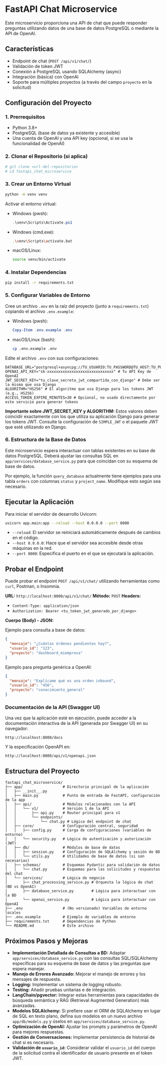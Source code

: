 # FastAPI Chat Microservice

Este microservicio proporciona una API de chat que puede responder preguntas utilizando datos de una base de datos PostgreSQL o mediante la API de OpenAI.

## Características

-   Endpoint de chat (`POST /api/v1/chat/`)
-   Validación de token JWT
-   Conexión a PostgreSQL usando SQLAlchemy (async)
-   Integración (básica) con OpenAI
-   Soporte para múltiples proyectos (a través del campo `proyecto` en la solicitud)

## Configuración del Proyecto

### 1. Prerrequisitos

-   Python 3.8+
-   PostgreSQL (base de datos ya existente y accesible)
-   Una cuenta de OpenAI y una API key (opcional, si se usa la funcionalidad de OpenAI)

### 2. Clonar el Repositorio (si aplica)

```bash
# git clone <url-del-repositorio>
# cd fastapi_chat_microservice
```

### 3. Crear un Entorno Virtual

```bash
python -m venv venv
```

Activar el entorno virtual:

-   Windows (pwsh):
    ```powershell
    .\venv\Scripts\Activate.ps1
    ```
-   Windows (cmd.exe):
    ```bash
    .\venv\Scripts\activate.bat
    ```
-   macOS/Linux:
    ```bash
    source venv/bin/activate
    ```

### 4. Instalar Dependencias

```bash
pip install -r requirements.txt
```

### 5. Configurar Variables de Entorno

Cree un archivo `.env` en la raíz del proyecto (junto a `requirements.txt`) copiando el archivo `.env.example`:

-   Windows (pwsh):
    ```powershell
    Copy-Item .env.example .env
    ```
-   macOS/Linux (bash):
    ```bash
    cp .env.example .env
    ```

Edite el archivo `.env` con sus configuraciones:

```env
DATABASE_URL="postgresql+asyncpg://TU_USUARIO:TU_PASSWORD@TU_HOST:TU_PUERTO/TU_BASE_DE_DATOS"
OPENAI_API_KEY="sk-xxxxxxxxxxxxxxxxxxxxxxxxxxxxxx" # Tu API Key de OpenAI
JWT_SECRET_KEY="tu_clave_secreta_jwt_compartida_con_django" # Debe ser la misma que usa Django
ALGORITHM="HS256" # El algoritmo que usa Django para los tokens JWT (e.g., HS256)
ACCESS_TOKEN_EXPIRE_MINUTES=30 # Opcional, no usado directamente por este servicio para generar tokens
```

**Importante sobre JWT_SECRET_KEY y ALGORITHM:**
Estos valores deben coincidir exactamente con los que utiliza su aplicación Django para generar los tokens JWT. Consulte la configuración de `SIMPLE_JWT` o el paquete JWT que esté utilizando en Django.

### 6. Estructura de la Base de Datos

Este microservicio espera interactuar con tablas existentes en su base de datos PostgreSQL. Deberá ajustar las consultas SQL en `app/services/database_service.py` para que coincidan con su esquema de base de datos.

Por ejemplo, la función `query_database` actualmente tiene ejemplos para una tabla `orders` con columnas `status` y `project_name`. Modifique esto según sea necesario.

## Ejecutar la Aplicación

Para iniciar el servidor de desarrollo Uvicorn:

```bash
uvicorn app.main:app --reload --host 0.0.0.0 --port 8000
```

-   `--reload`: El servidor se reiniciará automáticamente después de cambios en el código.
-   `--host 0.0.0.0`: Hace que el servidor sea accesible desde otras máquinas en la red.
-   `--port 8000`: Especifica el puerto en el que se ejecutará la aplicación.

## Probar el Endpoint

Puede probar el endpoint `POST /api/v1/chat/` utilizando herramientas como `curl`, Postman, o Insomnia.

**URL:** `http://localhost:8000/api/v1/chat/`
**Método:** `POST`
**Headers:**
-   `Content-Type: application/json`
-   `Authorization: Bearer <tu_token_jwt_generado_por_django>`

**Cuerpo (Body) - JSON:**

Ejemplo para consulta a base de datos:
```json
{
  "mensaje": "¿Cuántas órdenes pendientes hay?",
  "usuario_id": "123",
  "proyecto": "dashboard_miempresa"
}
```

Ejemplo para pregunta genérica a OpenAI:
```json
{
  "mensaje": "Explícame qué es una orden inbound",
  "usuario_id": "456",
  "proyecto": "conocimiento_general"
}
```

### Documentación de la API (Swagger UI)

Una vez que la aplicación esté en ejecución, puede acceder a la documentación interactiva de la API (generada por Swagger UI) en su navegador:

`http://localhost:8000/docs`

Y la especificación OpenAPI en:

`http://localhost:8000/api/v1/openapi.json`

## Estructura del Proyecto

```
fastapi_chat_microservice/
├── app/                  # Directorio principal de la aplicación
│   ├── __init__.py
│   ├── main.py           # Punto de entrada de FastAPI, configuración de la app
│   ├── api/              # Módulos relacionados con la API
│   │   └── v1/           # Versión 1 de la API
│   │       ├── api.py    # Router principal para v1
│   │       └── endpoints/
│   │           └── chat.py # Lógica del endpoint de chat
│   ├── core/             # Configuración central, seguridad
│   │   ├── config.py     # Carga de configuraciones (variables de entorno)
│   │   └── security.py   # Lógica de autenticación y autorización (JWT)
│   ├── db/               # Módulos de base de datos
│   │   ├── session.py    # Configuración de SQLAlchemy y sesión de BD
│   │   └── utils.py      # Utilidades de base de datos (si son necesarias)
│   ├── schemas/          # Esquemas Pydantic para validación de datos
│   │   └── chat.py       # Esquemas para las solicitudes y respuestas del chat
│   └── services/         # Lógica de negocio
│       ├── chat_processing_service.py # Orquesta la lógica de chat (BD vs OpenAI)
│       ├── database_service.py        # Lógica para interactuar con la BD
│       └── openai_service.py          # Lógica para interactuar con OpenAI
├── .env                  # (No versionado) Variables de entorno locales
├── .env.example          # Ejemplo de variables de entorno
├── requirements.txt      # Dependencias de Python
└── README.md             # Este archivo
```

## Próximos Pasos y Mejoras

-   **Implementación Detallada de Consultas a BD:** Adaptar `app/services/database_service.py` con las consultas SQL/SQLAlchemy específicas para su esquema de base de datos y las preguntas que espera manejar.
-   **Manejo de Errores Avanzado:** Mejorar el manejo de errores y los mensajes de respuesta.
-   **Logging:** Implementar un sistema de logging robusto.
-   **Testing:** Añadir pruebas unitarias e de integración.
-   **LangChain/pgvector:** Integrar estas herramientas para capacidades de búsqueda semántica y RAG (Retrieval Augmented Generation) más avanzadas.
-   **Modelos SQLAlchemy:** Si prefiere usar el ORM de SQLAlchemy en lugar de SQL en texto plano, defina sus modelos en un nuevo archivo `app/db/models.py` y úselos en `app/services/database_service.py`.
-   **Optimización de OpenAI:** Ajustar los prompts y parámetros de OpenAI para mejores respuestas.
-   **Gestión de Conversaciones:** Implementar persistencia de historial de chat si es necesario.
-   **Validación de `usuario_id`:** Considerar validar el `usuario_id` del cuerpo de la solicitud contra el identificador de usuario presente en el token JWT.
